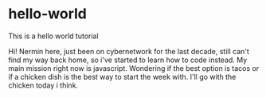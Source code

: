 # hello-world
This is a hello world tutorial


Hi! Nermin here, just been on cybernetwork for the last decade, still can't find my way back home, so i've started to learn how to code instead. My main mission right now is javascript.
Wondering if the best option is tacos or if a chicken dish is the best way to start the week with. I'll go with the chicken today i think.

